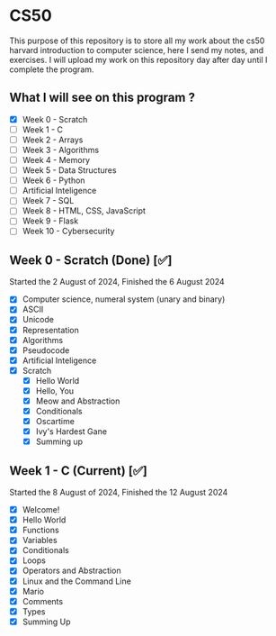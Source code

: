 # CS50 

This purpose of this repository is to store all my work about the cs50 harvard introduction to computer science, here I send my notes, and exercises. I will upload my work on this repository day after day until I complete the program.

## What I will see on this program ?

* [X] Week 0 - Scratch 
* [ ] Week 1 - C
* [ ] Week 2 - Arrays
* [ ] Week 3 - Algorithms
* [ ] Week 4 - Memory   
* [ ] Week 5 - Data Structures
* [ ] Week 6 - Python
* [ ] Artificial Inteligence
* [ ] Week 7 - SQL
* [ ] Week 8 - HTML, CSS, JavaScript
* [ ] Week 9 - Flask
* [ ] Week 10 - Cybersecurity

## Week 0 - Scratch (Done) [✅]

Started the 2 August of 2024, Finished the 6 August 2024

- [x] Computer science, numeral system (unary and binary) 
- [X] ASCII
- [X] Unicode
- [X] Representation
- [X] Algorithms
- [X] Pseudocode
- [X] Artificial Inteligence
- [X] Scratch
	* [X] Hello World
	* [X] Hello, You
	* [X] Meow and Abstraction
	* [X] Conditionals
	* [X] Oscartime
	* [X] Ivy's Hardest Gane
	* [X] Summing up

## Week 1 - C (Current) [✅]

Started the 8 August of 2024, Finished the 12 August 2024

- [X] Welcome!
- [X] Hello World
- [X] Functions
- [X] Variables
- [X] Conditionals
- [X] Loops
- [X] Operators and Abstraction
- [X] Linux and the Command Line
- [X] Mario
- [X] Comments
- [X] Types
- [X] Summing Up
